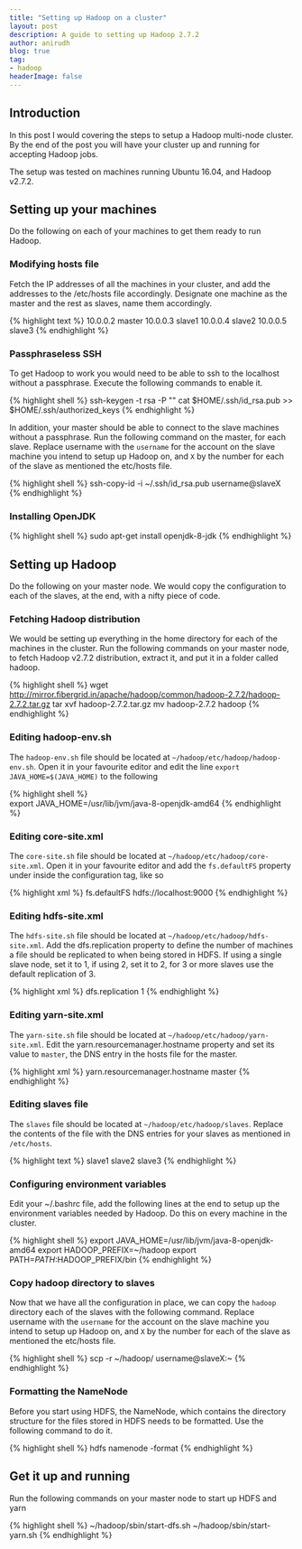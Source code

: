 ```yaml
---
title: "Setting up Hadoop on a cluster"
layout: post
description: A guide to setting up Hadoop 2.7.2
author: anirudh
blog: true
tag:
- hadoop
headerImage: false
---
```


## Introduction

In this post I would covering the steps to setup a Hadoop multi-node cluster. By the end of the post you will have your cluster up and running for accepting Hadoop jobs.

The setup was tested on machines running Ubuntu 16.04, and Hadoop v2.7.2.

## Setting up your machines

Do the following on each of your machines to get them ready to run Hadoop.

### Modifying hosts file

Fetch the IP addresses of all the machines in your cluster, and add the addresses to the /etc/hosts file accordingly. Designate one machine as the master and the rest as slaves, name them accordingly.

{% highlight text %}
10.0.0.2 master
10.0.0.3 slave1
10.0.0.4 slave2
10.0.0.5 slave3
{% endhighlight %}


### Passphraseless SSH

To get Hadoop to work you would need to be able to ssh to the localhost without a passphrase. Execute the following commands to enable it.

{% highlight shell %}
ssh-keygen -t rsa -P ""
cat $HOME/.ssh/id_rsa.pub >> $HOME/.ssh/authorized_keys
{% endhighlight %}

In addition, your master should be able to connect to the slave machines without a passphrase. Run the following command <span class="evidence">on the master</span>, for each slave. Replace username with the `username` for the account on the slave machine you intend to setup up Hadoop on, and `X` by the number for each of the slave as mentioned the etc/hosts file.

{% highlight shell %}
ssh-copy-id -i ~/.ssh/id_rsa.pub username@slaveX
{% endhighlight %}

### Installing OpenJDK

{% highlight shell %}
sudo apt-get install openjdk-8-jdk
{% endhighlight %}

## Setting up Hadoop

Do the following on your master node. We would copy the configuration to each of the slaves, at the end, with a nifty piece of code.

### Fetching Hadoop distribution

We would be setting up everything in the home directory for each of the machines in the cluster. Run the following commands on your master node, to fetch Hadoop v2.7.2 distribution, extract it, and put it in a folder called hadoop.

{% highlight shell %}
wget http://mirror.fibergrid.in/apache/hadoop/common/hadoop-2.7.2/hadoop-2.7.2.tar.gz
tar xvf hadoop-2.7.2.tar.gz
mv hadoop-2.7.2 hadoop
{% endhighlight %}

### Editing hadoop-env.sh

The `hadoop-env.sh` file should be located at `~/hadoop/etc/hadoop/hadoop-env.sh`. Open it in your favourite editor and edit the line `export JAVA_HOME=$(JAVA_HOME)` to the following

{% highlight shell %}   
export JAVA_HOME=/usr/lib/jvm/java-8-openjdk-amd64
{% endhighlight %}

### Editing core-site.xml

The `core-site.sh` file should be located at `~/hadoop/etc/hadoop/core-site.xml`. Open it in your favourite editor and add the `fs.defaultFS` property under inside the configuration tag, like so

{% highlight xml %}
<configuration>
    <property>
        <name>fs.defaultFS</name>
        <value>hdfs://localhost:9000</value>
    </property>
</configuration>
{% endhighlight %}

### Editing hdfs-site.xml

The `hdfs-site.sh` file should be located at `~/hadoop/etc/hadoop/hdfs-site.xml`. Add the dfs.replication property to define the number of machines a file should be replicated to when being stored in HDFS. If using a single slave node, set it to 1, if using 2, set it to 2, for 3 or more slaves use the default replication of 3.

{% highlight xml %}
<configuration>
    <property>
        <name>dfs.replication</name>
        <value>1</value>
    </property>
</configuration>
{% endhighlight %}

### Editing yarn-site.xml

The `yarn-site.sh` file should be located at `~/hadoop/etc/hadoop/yarn-site.xml`. Edit the yarn.resourcemanager.hostname property and set its value to `master`, the DNS entry in the hosts file for the master.

{% highlight xml %}
<configuration>
 <property>
    <name>yarn.resourcemanager.hostname</name>
    <value>master</value>
  </property>
</configuration>
{% endhighlight %}

### Editing slaves file

The `slaves` file should be located at `~/hadoop/etc/hadoop/slaves`. Replace the contents of the file with the DNS entries for your slaves as mentioned in `/etc/hosts`.

{% highlight text %}
slave1
slave2
slave3
{% endhighlight %}

### Configuring environment variables

Edit your ~/.bashrc file, add the following lines at the end to setup up the environment variables needed by Hadoop. Do this on <span class="evidence">every machine</span> in the cluster.

{% highlight shell %}
export JAVA_HOME=/usr/lib/jvm/java-8-openjdk-amd64
export HADOOP_PREFIX=~/hadoop
export PATH=$PATH:$HADOOP_PREFIX/bin
{% endhighlight %}

### Copy hadoop directory to slaves

Now that we have all the configuration in place, we can copy the `hadoop` directory each of the slaves with the following command. Replace username with the `username` for the account on the slave machine you intend to setup up Hadoop on, and `X` by the number for each of the slave as mentioned the etc/hosts file.

{% highlight shell %}
scp -r ~/hadoop/ username@slaveX:~
{% endhighlight %}

### Formatting the NameNode

Before you start using HDFS, the NameNode, which contains the directory structure for the files stored in HDFS needs to be formatted. Use the following command to do it.

{% highlight shell %}
hdfs namenode -format
{% endhighlight %}

## Get it up and running

Run the following commands on your master node to start up HDFS and yarn

{% highlight shell %}
~/hadoop/sbin/start-dfs.sh
~/hadoop/sbin/start-yarn.sh
{% endhighlight %}
